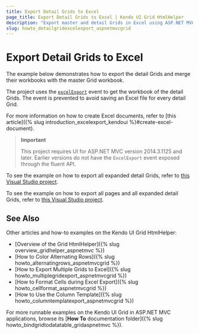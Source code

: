 ```yaml
---
title: Export Detail Grids to Excel
page_title: Export Detail Grids to Excel | Kendo UI Grid HtmlHelper
description: "Export master and detail Grids in Excel using ASP.NET MVC."
slug: howto_detailgridexcelexport_aspnetmvcgrid
---
```


# Export Detail Grids to Excel

The example below demonstrates how to export the detail Grids and merge their workbooks with the master Grid workbook.

The project uses the [`excelExport`](/api/javascript/ui/grid#events-excelExport) event to get the workbook of the detail Grids. The event is prevented to avoid saving an Excel file for every detail Grid.

For more information on how to create Excel documents, refer to [this article]({% slug introduction_excelexport_kendoui %}#create-excel-document).

> **Important**
>
> This project requires UI for ASP.NET MVC version 2014.3.1125 and later. Earlier versions do not have the `ExcelExport` event exposed through the fluent API.

To see the example on how to export all expanded detail Grids, refer to [this Visual Studio project](https://github.com/telerik/ui-for-aspnet-mvc-examples/tree/master/grid/detail-grid-excel-export).

To see the example on how to export all pages and all expanded detail Grids, refer to [this Visual Studio project](https://github.com/telerik/ui-for-aspnet-mvc-examples/tree/master/grid/detail-grid-excel-export-all-pages-all-details).

## See Also

Other articles and how-to examples on the Kendo UI Grid HtmlHelper:

* [Overview of the Grid HtmlHelper]({% slug overview_gridhelper_aspnetmvc %})
* [How to Color Alternating Rows]({% slug howto_alternatingrows_aspnetmvcgrid %})
* [How to Export Multiple Grids to Excel]({% slug howto_multiplegridexport_aspnetmvcgrid %})
* [How to Format Cells during Excel Export]({% slug howto_cellformat_aspnetmvcgrid %})
* [How to Use the Column Template]({% slug howto_columntemplatexport_aspnetmvcgrid %})

For more runnable examples on the Kendo UI Grid in ASP.NET MVC applications, browse its [**How To** documentation folder]({% slug howto_bindgridtodatatable_gridaspnetmvc %}).
